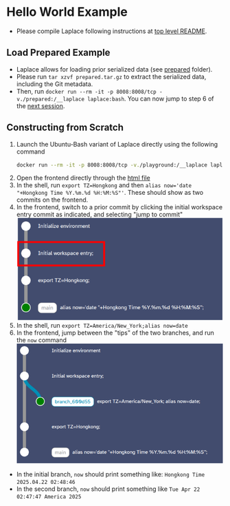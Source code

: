 # Hello World Example
- Please compile Laplace following instructions at [top level README](../../README.md).

## Load Prepared Example
- Laplace allows for loading prior serialized data (see [prepared](./prepared/) folder).
- Please run `tar xzvf prepared.tar.gz` to extract the serialized data, including the Git metadata.
- Then, run `docker run --rm -it -p 8008:8008/tcp -v./prepared:/__laplace laplace:bash`. You can now jump to step 6 of the [next session](#constructing-from-scratch).

## Constructing from Scratch
1. Launch the Ubuntu-Bash variant of Laplace directly using the following command
   ``` bash
   docker run --rm -it -p 8008:8008/tcp -v./playground:/__laplace laplace:bash
   ```
2. Open the frontend directly through the [html file](../../frontend.html)
3. In the shell, run `export TZ=Hongkong` and then `alias now='date "+Hongkong Time %Y.%m.%d %H:%M:%S"'`. These should show as two commits on the frontend.
4. In the frontend, switch to a prior commit by clicking the initial workspace entry commit as indicated, and selecting "jump to commit"
   ![](./res/branch.png)
5. In the shell, run `export TZ=America/New_York;alias now=date`
6. In the frontend, jump between the "tips" of the two branches, and run the `now` command
  ![](./res/branch2.png)
  - In the initial branch, `now` should print something like: `Hongkong Time 2025.04.22 02:48:46`
  - In the second branch, `now` should print something like `Tue Apr 22 02:47:47 America 2025`
